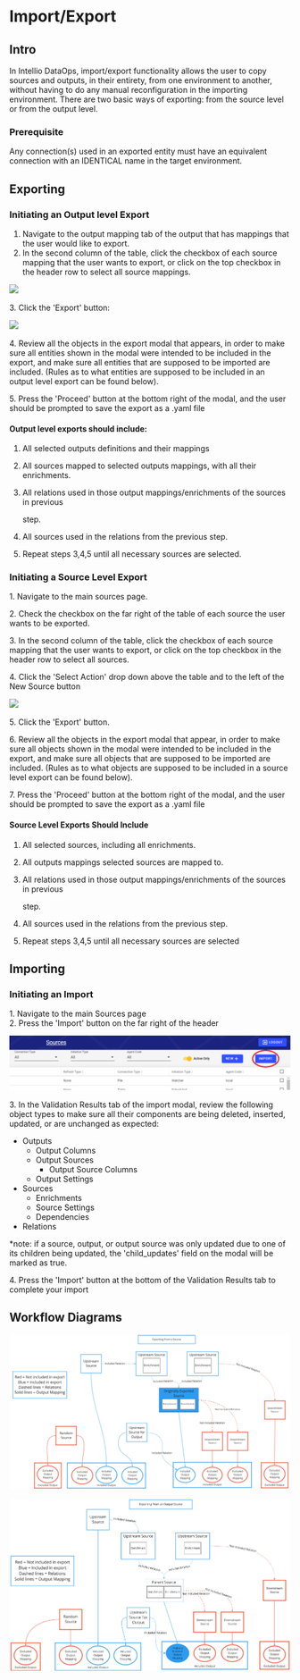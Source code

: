 # Import/Export

## Intro <a href="#intro" id="intro"></a>

In Intellio DataOps, import/export functionality allows the user to copy sources and outputs, in their entirety, from one environment to another, without having to do any manual reconfiguration in the importing environment. There are two basic ways of exporting: from the source level or from the output level.

### Prerequisite <a href="#prerequisite" id="prerequisite"></a>

Any connection(s) used in an exported entity must have an equivalent connection with an IDENTICAL name in the target environment.

## Exporting <a href="#exporting" id="exporting"></a>

### Initiating an Output level Export <a href="#initiating-an-output-level-export" id="initiating-an-output-level-export"></a>

1. Navigate to the output mapping tab of the output that has mappings that the user would like to export.
2. In the second column of the table, click the checkbox of each source mapping that the user wants to export, or click on the top checkbox in the header row to select all source mappings.

![](https://gblobscdn.gitbook.com/assets%2F-LhufZT729fit8K2vT1H%2F-MG4ZWMba75CH6Lqq51A%2F-MG4vpxJOk44VaqD8e1w%2Fimage.png?alt=media\&token=2d9ac9be-c8d1-4d86-8d4c-d85e7cf69f4e)

3\. Click the 'Export' button:

![](https://gblobscdn.gitbook.com/assets%2F-LhufZT729fit8K2vT1H%2F-MG4ZWMba75CH6Lqq51A%2F-MG4xXtNdqkG\_7AHC7MW%2Fimage.png?alt=media\&token=ff1b1927-6a70-4e64-adc4-41de9d61672e)

4\. Review all the objects in the export modal that appears, in order to make sure all entities shown in the modal were intended to be included in the export, and make sure all entities that are supposed to be imported are included. (Rules as to what entities are supposed to be included in an output level export can be found below).

5\. Press the 'Proceed' button at the bottom right of the modal, and the user should be prompted to save the export as a .yaml file

#### Output level exports should include:

1. All selected outputs definitions and their mappings
2. All sources mapped to selected outputs mappings, with all their enrichments.
3.  All relations used in those output mappings/enrichments of the sources in previous

    step.
4. All sources used in the relations from the previous step.
5. Repeat steps 3,4,5 until all necessary sources are selected.



### Initiating a Source Level Export <a href="#initiating-a-source-level-export" id="initiating-a-source-level-export"></a>

1\. Navigate to the main sources page.

2\. Check the checkbox on the far right of the table of each source the user wants to be exported.

3\. In the second column of the table, click the checkbox of each source mapping that the user wants to export, or click on the top checkbox in the header row to select all sources.

4\. Click the 'Select Action' drop down above the table and to the left of the New Source button

![](https://gblobscdn.gitbook.com/assets%2F-LhufZT729fit8K2vT1H%2F-MG5HA1Cht45OUleIMUK%2F-MG5IGpldTxJQs1mvyRH%2Fimage.png?alt=media\&token=a894014b-3341-44e6-bf19-c31aa09f0028)

5\. Click the 'Export' button.

6\. Review all the objects in the export modal that appear, in order to make sure all objects shown in the modal were intended to be included in the export, and make sure all objects that are supposed to be imported are included. (Rules as to what objects are supposed to be included in a source level export can be found below).‌

7\. Press the 'Proceed' button at the bottom right of the modal, and the user should be prompted to save the export as a .yaml file

#### Source Level Exports Should Include

1. All selected sources, including all enrichments.
2. All outputs mappings selected sources are mapped to.
3.  All relations used in those output mappings/enrichments of the sources in previous

    step.
4. All sources used in the relations from the previous step.
5. Repeat steps 3,4,5 until all necessary sources are selected



## Importing <a href="#importing" id="importing"></a>

### ​Initiating an Import

1\. Navigate to the main Sources page \
2\. Press the 'Import' button on the far right of the header

![](<../.gitbook/assets/image (258) (1).png>)

3\. In the Validation Results tab of the import modal, review the following object types to make sure all their components are being deleted, inserted, updated, or are unchanged as expected:

* Outputs
  * Output Columns
  * Output Sources
    * Output Source Columns
  * Output Settings
* Sources
  * Enrichments
  * Source Settings
  * Dependencies
* Relations

\*note: if a source, output, or output source was only updated due to one of its children being updated, the 'child\_updates' field on the modal will be marked as true.

4\. Press the 'Import' button at the bottom of the Validation Results tab to complete your import&#x20;

## Workflow Diagrams

![Exporting from a Source](<../.gitbook/assets/exporting-from-a-source (1).jpg>)

![Exporting from an Output Source](<../.gitbook/assets/exporting-from-output-source (1).jpg>)
